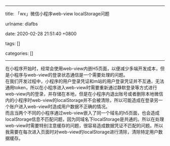 
---

title: 「wx」微信小程序web-view localStorage问题

urlname: dlafbs

date: 2020-02-28 21:51:40 +0800

tags: []

categories: []

---
在小程序开始时，经常会使用web-view内嵌H5页面，以便减少多端开发成本，但是小程序与web-view的登录状态通信是一个需要处理的问题。<br />在我们开发过程中，小程序的用户登录凭证和m站的用户登录凭证并不互通，无法通用token，所以在小程序进入web-view时需要重新通过静默登录等方式进行web-view内的登录，并存储在本地，但是在小程序内退出账号或者删除本地微信内的小程序时web-view的localStorage并不会被清除，所以可能造成在登录另一个账户进入web-view时造成用户数据不正确的情况。<br />而且当两个不同的小程序通过web-view嵌入了同一个域名的h5页面，也会造成localStorage信息不匹配问题，因为同域名下localStorage是共通的。所以在处理web-view时需要特别注意缓存的问题，很容易造成数据凭证不匹配的问题。所以我需要在每次进入页面时对web-view的localStorage进行清除，清除特定用户数据缓存。<br />


